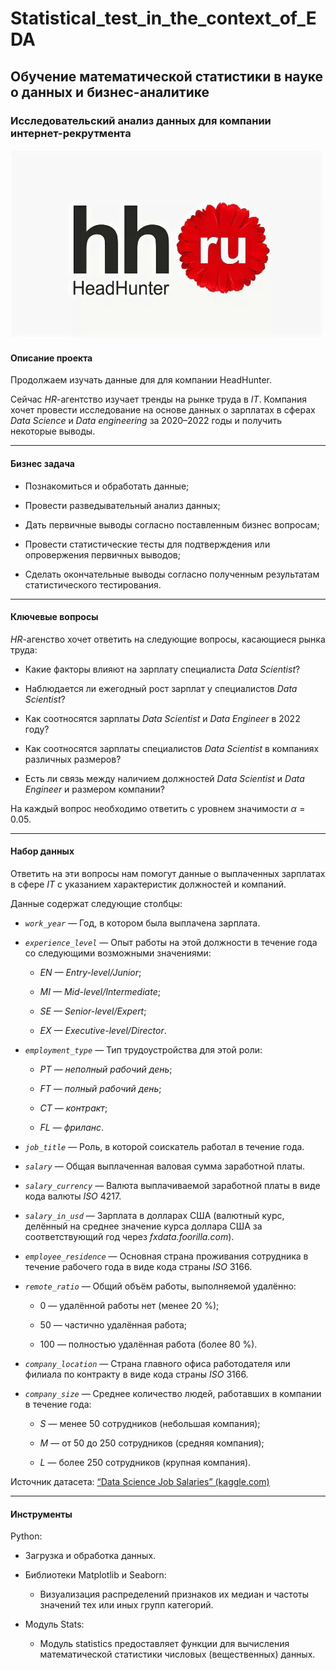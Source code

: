 # Statistical_test_in_the_context_of_EDA
## Обучение математической статистики в науке о данных и бизнес-аналитике
### Исследовательский анализ данных для компании интернет-рекрутмента

![image](https://raw.githubusercontent.com/AndreyRysistov/DatasetsForPandas/main/hh%20label.jpg)

#### Описание проекта 

Продолжаем изучать данные для для компании HeadHunter.

Сейчас *HR*-агентство изучает тренды на рынке труда в *IT*. Компания хочет провести исследование на основе данных о зарплатах в сферах *Data Science* и *Data engineering* за 2020–2022 годы и получить некоторые выводы.

---

#### Бизнес задача

* Познакомиться и обработать данные;

* Провести разведывательный анализ данных;

* Дать первичные выводы согласно поставленным бизнес вопросам;

* Провести статистические тесты для подтверждения или опровержения первичных выводов;

* Сделать окончательные выводы согласно полученным результатам статистического тестирования.

---

#### Ключевые вопросы

*HR*-агенство хочет ответить на следующие вопросы, касающиеся рынка труда:

* Какие факторы влияют на зарплату специалиста *Data Scientist*? 

* Наблюдается ли ежегодный рост зарплат у специалистов *Data Scientist*?

* Как соотносятся зарплаты *Data Scientist* и *Data Engineer* в 2022 году?

* Как соотносятся зарплаты специалистов *Data Scientist* в компаниях различных размеров?

* Есть ли связь между наличием должностей *Data Scientist* и *Data Engineer* и размером компании?

На каждый вопрос необходимо ответить с уровнем значимости $\alpha=0.05$.

---

#### Набор данных

Ответить на эти вопросы нам помогут данные о выплаченных зарплатах в сфере *IT* с указанием характеристик должностей и компаний.

Данные содержат следующие столбцы:

* *`work_year`* — Год, в котором была выплачена зарплата.

* *`experience_level`* — Опыт работы на этой должности в течение года со следующими возможными значениями:
  
  * *EN — Entry-level/Junior*;
  
  * *MI — Mid-level/Intermediate*;
  
  * *SE — Senior-level/Expert*;
  
  * *EX — Executive-level/Director*.

* *`employment_type`* — Тип трудоустройства для этой роли:

  * *PT — неполный рабочий день*;

  * *FT — полный рабочий день*;

  * *CT — контракт*;

  * *FL — фриланс*.

* *`job_title`* — Роль, в которой соискатель работал в течение года.

* *`salary`* — Общая выплаченная валовая сумма заработной платы.

* *`salary_currency`* — Валюта выплачиваемой заработной платы в виде кода валюты *ISO* 4217.

* *`salary_in_usd`* — 	Зарплата в долларах США (валютный курс, делённый на среднее значение курса доллара США за соответствующий год через *fxdata.foorilla.com*).

* *`employee_residence`* — Основная страна проживания сотрудника в течение рабочего года в виде кода страны *ISO* 3166.

* *`remote_ratio`* — Общий объём работы, выполняемой удалённо:

  * 0 — удалённой работы нет (менее 20 %);

  * 50 — частично удалённая работа;

  * 100 — полностью удалённая работа (более 80 %).

* *`company_location`* — Страна главного офиса работодателя или филиала по контракту в виде кода страны *ISO* 3166.

* *`company_size`* — Среднее количество людей, работавших в компании в течение года:

  * *S* — менее 50 сотрудников (небольшая компания);

  * *M* — от 50 до 250 сотрудников (средняя компания);

  * *L* — более 250 сотрудников (крупная компания).

Источник датасета: [“Data Science Job Salaries” (kaggle.com)](https://www.kaggle.com/datasets/ruchi798/data-science-job-salaries)

---

#### Инструменты
Python:
 * Загрузка и обработка данных.

 * Библиотеки Matplotlib и Seaborn:
   * Визуализация распределений признаков их медиан и частоты значений тех или иных групп категорий.

 * Модуль Stats:
   * Модуль statistics предоставляет функции для вычисления математической статистики числовых (вещественных) данных.